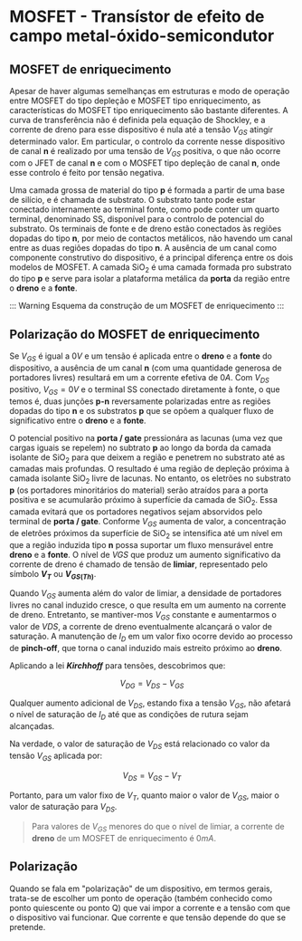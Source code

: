 # MOSFET - Transístor de efeito de campo metal-óxido-semicondutor

## MOSFET de enriquecimento

Apesar de haver algumas semelhanças em estruturas e modo de operação entre MOSFET do tipo depleção e MOSFET tipo enriquecimento, as características do MOSFET tipo enriquecimento são bastante diferentes. A curva de transferência não é definida pela equação de Shockley, e a corrente de dreno para esse dispositivo é nula até a tensão $V_{GS}$ atingir determinado valor. Em particular, o controlo da corrente nesse dispositivo de canal __n__ é realizado por uma tensão de $V_{GS}$ positiva, o que não ocorre com o JFET de canal __n__ e com o MOSFET tipo depleção de canal __n__, onde esse controlo é feito por tensão negativa.

Uma camada grossa de material do tipo __p__ é formada a partir de uma base de silício, e é chamada de substrato. O substrato tanto pode estar conectado internamente ao terminal fonte, como pode conter um quarto terminal, denominado SS, disponível para o controlo de potencial do substrato. Os terminais de fonte e de dreno estão conectados às regiões dopadas do tipo __n__, por meio de contactos metálicos, não havendo um canal entre as duas regiões dopadas do tipo __n__. A ausência de um canal como componente construtivo do dispositivo, é a principal diferença entre os dois modelos de MOSFET. A camada SiO$_2$ é uma camada formada pro substrato do tipo __p__ e serve para isolar a plataforma metálica da __porta__ da região entre o __dreno__ e a __fonte__.

::: Warning
Esquema da construção de um MOSFET de enriquecimento
:::

## Polarização do MOSFET de enriquecimento

Se $V_{GS}$ é igual a $0V$ e um tensão é aplicada entre o __dreno__ e a __fonte__ do dispositivo, a ausência de um canal __n__ (com uma quantidade generosa de portadores livres) resultará em um a corrente efetiva de $0A$. Com $V_{DS}$ positivo, $V_{GS} = 0V$ e o terminal SS conectado diretamente à fonte, o que temos é, duas junções __p-n__ reversamente polarizadas entre as regiões dopadas do tipo __n__ e os substratos __p__ que se opõem a qualquer fluxo de significativo entre o __dreno__ e a __fonte__.  

O potencial positivo na __porta / gate__ pressionára as lacunas (uma vez que cargas iguais se repelem) no subtrato __p__ ao longo da borda da camada isolante de SiO$_2$ para que deixem a região e penetrem no substrato até as camadas mais profundas. O resultado é uma região de depleção próxima à camada isolante SiO$_2$ livre de lacunas. No entanto, os eletrões no substrato __p__ (os portadores minoritários do material) serão atraídos para a porta positiva e se acumularão próximo à superfície da camada de SiO$_2$. Essa camada evitará que os portadores negativos sejam absorvidos pelo terminal de __porta / gate__. Conforme $V_{GS}$ aumenta de valor, a concentração de eletrões próximos da superfície de SiO$_2$ se intensifica até um nível em que a região induzida tipo __n__ possa suportar um fluxo mensurável entre __dreno__ e a __fonte__. O nível de $V{GS}$ que produz um aumento significativo da corrente de dreno é chamado de tensão de __limiar__, representado pelo símbolo __$V_T$__ ou __$V_{GS(Th)}$__. 

Quando $V_{GS}$ aumenta além do valor de limiar, a densidade de portadores livres no canal induzido cresce, o que resulta em um aumento na corrente de dreno. Entretanto, se mantiver-mos $V_{GS}$ constante e aumentarmos o valor de $V{DS}$, a corrente de dreno eventualmente alcançará o valor de saturação. A manutenção de $I_D$ em um valor fixo ocorre devido ao processo de __pinch-off__, que torna o canal induzido mais estreito próximo ao __dreno__.

Aplicando a lei ___Kirchhoff___ para tensões, descobrimos que:

<div class="eq">

$$V_{DG} = V_{DS} - V_{GS}$$

</div>

Qualquer aumento adicional de $V_{DS}$, estando fixa a tensão $V_{GS}$, não afetará o nível de saturação de $I_D$ até que as condições de rutura sejam alcançadas. 

Na verdade, o valor de saturação de $V_{DS}$ está relacionado co valor da tensão $V_{GS}$ aplicada por:

<div class="eq">

$$V_{DS} = V_{GS} - V_T$$

</div>

Portanto, para um valor fixo de $V_T$, quanto maior o valor de $V_{GS}$, maior o valor de saturação para $V_{DS}$.

> Para valores de $V_{GS}$ menores do que o nível de limiar, a corrente de __dreno__ de um MOSFET de enriquecimento é $0mA$.


## Polarização

Quando se fala em "polarização" de um dispositivo, em termos gerais, trata-se de escolher um ponto de operação (também conhecido como ponto quiescente ou ponto Q) que vai impor a corrente e a tensão com que o dispositivo vai funcionar. Que corrente e que tensão depende do que se pretende.
